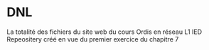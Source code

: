 # DNL
La totalité des fichiers du site web du cours Ordis en réseau L1 IED
Repeositery créé en vue du premier exercice du chapitre 7

